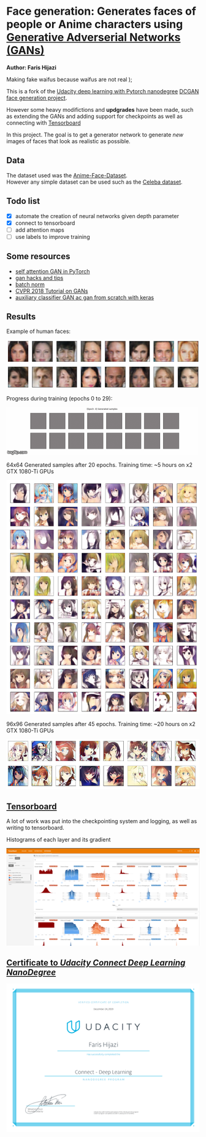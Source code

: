 # Face generation: Generates faces of people or Anime characters using [Generative Adverserial Networks (GANs)](https://en.wikipedia.org/wiki/Generative_adversarial_network)

**Author: Faris Hijazi**

Making fake waifus because waifus are not real );

This is a fork of the [Udacity deep learning with Pytorch nanodegree](https://www.udacity.com/course/deep-learning-pytorch--ud188) [DCGAN face generation project](https://github.com/udacity/deep-learning-v2-pytorch/tree/master/project-face-generation).

However some heavy modifictions and **updgrades** have been made, such as extending the GANs and adding support for checkpoints as well as connecting with [Tensorboard](https://www.tensorflow.org/tensorboard)

In this project. The goal is to get a generator network to generate *new* images of faces that look as realistic as possible.

## Data

The dataset used was the [Anime-Face-Dataset](https://github.com/Mckinsey666/Anime-Face-Dataset).  
However any simple dataset can be used such as the [Celeba dataset](http://mmlab.ie.cuhk.edu.hk/projects/CelebA.html).

## Todo list

- [x] automate the creation of neural networks given depth parameter
- [x] connect to tensorboard
- [ ] add attention maps
- [ ] use labels to improve training

## Some resources

- [self attention GAN in PyTorch](https://github.com/heykeetae/Self-Attention-GAN)
- [gan hacks and tips](https://github.com/soumith/ganhacks)
- [batch norm](https://gist.github.com/shagunsodhani/4441216a298df0fe6ab0)
- [CVPR 2018 Tutorial on GANs](https://sites.google.com/view/cvpr2018tutorialongans/)
- [auxiliary classifier GAN ac gan from scratch with keras](https://machinelearningmastery.com/how-to-develop-an-auxiliary-classifier-gan-ac-gan-from-scratch-with-keras/)

## Results

Example of human faces:

![human_face_result](assets/generated_human_faces.png)

Progress during training (epochs 0 to 29):

![progress_gif](assets/64x64_generated_images_progress_timelapse.gif)

64x64 Generated samples after 20 epochs. Training time: ~5 hours on x2 GTX 1080-Ti GPUs

![64x64](assets/generated_sample_64x64(epoch20).png)

96x96 Generated samples after 45 epochs. Training time: ~20 hours on x2 GTX 1080-Ti GPUs

![96x96](assets/generated_sample_96x96(epoch45).png)

## [Tensorboard](https://www.tensorflow.org/tensorboard)

A lot of work was put into the checkpointing system and logging, as well as writing to tensorboard.

Histograms of each layer and its gradient

![histograms](./assets/tensorboard_histograms.png)

## [Certificate to *Udacity Connect Deep Learning NanoDegree*](https://graduation.udacity.com/confirm/CTG23EKQ)

![certificate](assets/Certificate-ConnectDeepLearning-FarisHijazi.png)
